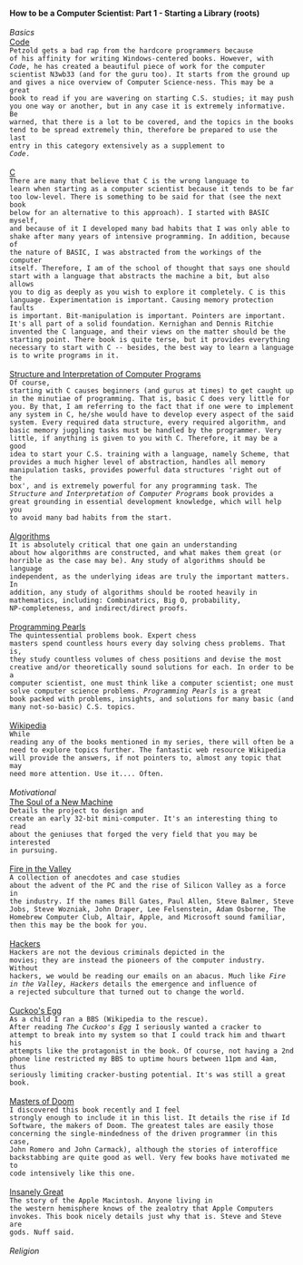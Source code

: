 <b>How to be a Computer Scientist: Part 1 - Starting a Library (roots)</b>
<br />
<br /><i>Basics </i>
<br /><a href="http://www.amazon.com/exec/obidos/tg/detail/-/0735611319/qid=1081138605/sr=1-3/ref=sr_1_3/102-3451934-7886550?v=glance&s=books">Code</a>
<br /><code>Petzold gets a bad rap from the hardcore programmers because of his affinity for writing Windows-centered books.  However, with <i>Code</i>, he has created a beautiful piece of work for the computer scientist N3wb33 (and for the guru too).  It starts from the ground up and gives a nice overview of Computer Science-ness.  This may be a great book to read if you are wavering on starting C.S. studies; it may push you one way or another, but in any case it is extremely informative.  Be warned, that there is a lot to be covered, and the topics in the books tend to be spread extremely thin, therefore be prepared to use the last entry in this category extensively as a supplement to <i>Code</i>.</code>
<br />
<br /><a href="http://www.amazon.com/exec/obidos/tg/detail/-/0131103628/ref=cm_bg_f_2/102-3451934-7886550?v=glance">C</a>
<br /><code>There are many that believe that C is the wrong language to learn when starting as a computer scientist because it tends to be far too low-level.  There is something to be said for that (see the next book below for an alternative to this approach).  I started with BASIC myself, and because of it I developed many bad habits that I was only able to shake after many years of intensive programming.  In addition, because of the nature of BASIC, I was abstracted from the workings of the computer itself.  Therefore, I am of the school of thought that says one should start with a language that abstracts the machine a bit, but also allows you to dig as deeply as you wish to explore it completely.  C is this language.  Experimentation is important.  Causing memory protection faults is important.  Bit-manipulation is important.  Pointers are important.  It's all part of a solid foundation.   Kernighan and Dennis Ritchie invented the C language, and their views on the matter should be the starting point.  There book is quite terse, but it provides everything necessary to start with C -- besides, the best way to learn a language is to write programs in it.</code>
<br />
<br /><a href="http://www.amazon.com/exec/obidos/tg/detail/-/0262011530/ref=ase_martyhallsrecomm/104-0706079-0483121?v=glance&s=books">Structure and Interpretation of Computer Programs</a>
<br /><code>Of course, starting with C causes beginners (and gurus at times) to get caught up in the minutiae of programming.  That is, basic C does very little for you.  By that, I am referring to the fact that if one were to implement any system in C, he/she would have to develop every aspect of the said system.  Every required data structure, every required algorithm, and basic memory juggling tasks must be handled by the programmer.  Very little, if anything is given to you with C.  Therefore, it may be a good idea to start your C.S. training with a language, namely Scheme, that provides a much higher level of abstraction, handles all memory manipulation tasks, provides powerful data structures 'right out of the box', and is extremely powerful for any programming task.  The <i>Structure and Interpretation of Computer Programs</i> book provides a great grounding in essential development knowledge, which will help you to avoid many bad habits from the start.  </code>
<br />
<br /><a href="http://www.amazon.com/exec/obidos/tg/detail/-/0262032937/ref=cm_bg_d/102-3451934-7886550?v=glance">Algorithms</a>
<br /><code>It is absolutely critical that one gain an understanding about how algorithms are constructed, and what makes them great (or horrible as the case may be).  Any study of algorithms should be language independent, as the underlying ideas are truly the important matters.  In addition, any study of algorithms should be rooted heavily in mathematics, including: Combinatrics, Big O, probability, NP-completeness, and indirect/direct proofs.</code>
<br />
<br /><a href="http://www.amazon.com/exec/obidos/tg/detail/-/0201657880/qid=1081139477/sr=1-1/ref=sr_1_1/102-3451934-7886550?v=glance&s=books">Programming Pearls</a>
<br /><code>The quintessential problems book.  Expert chess masters spend countless hours every day solving chess problems.  That is, they study countless volumes of chess positions and devise the most creative and/or theoretically sound solutions for each.  In order to be a computer scientist, one must think like a computer scientist; one must solve computer science problems.  <i>Programming Pearls</i> is a great book packed with problems, insights, and solutions for many basic (and many not-so-basic) C.S. topics.</code>
<br />
<br /><a href="http://www.wikipedia.org">Wikipedia</a>
<br /><code>While reading any of the books mentioned in my series, there will often be a need to explore topics further.  The fantastic web resource Wikipedia will provide the answers, if not pointers to, almost any topic that may need more attention.  Use it.... Often.</code>
<br />
<br /><i>Motivational</i>
<br /><a href="http://www.amazon.com/exec/obidos/tg/detail/-/0316491977/qid=1081137982/sr=1-1/ref=sr_1_1/102-3451934-7886550?v=glance&s=books">The Soul of a New Machine</a>
<br /><code>Details the project to design and create an early 32-bit mini-computer.  It's an interesting thing to read about the geniuses that forged the very field that you may be interested in pursuing.</code>
<br />
<br /><a href="http://www.amazon.com/exec/obidos/tg/detail/-/0071358927/ref=pd_sim_books_4/102-3451934-7886550?v=glance&s=books">Fire in the Valley</a>
<br /><code>A collection of anecdotes and case studies about the advent of the PC and the rise of Silicon Valley as a force in the industry.  If the names Bill Gates, Paul Allen, Steve Balmer, Steve Jobs, Steve Wozniak, John Draper, Lee Felsenstein, Adam Osborne, The Homebrew Computer Club, Altair, Apple, and Microsoft sound familiar, then this may be the book for you.</code>
<br />
<br /><a href="http://www.amazon.com/exec/obidos/tg/detail/-/0141000511/ref=pd_sim_books_2/102-3451934-7886550?v=glance&s=books">Hackers</a>
<br /><code>Hackers are not the devious criminals depicted in the movies; they are instead the pioneers of the computer industry.  Without hackers, we would be reading our emails on an abacus.  Much like <i>Fire in the Valley</i>, <i>Hackers</i> details the emergence and influence of a rejected subculture that turned out to change the world.</code>
<br />
<br /><a href="http://www.amazon.com/exec/obidos/tg/detail/-/0743411463/ref=pd_sim_books_2/102-3451934-7886550?v=glance&s=books">Cuckoo's Egg</a>
<br /><code>As a child I ran a BBS (Wikipedia to the rescue).  After reading <i>The Cuckoo's Egg</i> I seriously wanted a cracker to attempt to break into my system so that I could track him and thwart his attempts like the protagonist in the book.  Of course, not having a 2nd phone line restricted my BBS to uptime hours between 11pm and 4am, thus seriously limiting cracker-busting potential.  It's was still a great book.</code>
<br />
<br /><a href="http://www.amazon.com/exec/obidos/tg/detail/-/0375505245/qid=1081138318/sr=1-1/ref=sr_1_1/102-3451934-7886550?v=glance&s=books">Masters of Doom</a>
<br /><code>I discovered this book recently and I feel strongly enough to include it in this list.  It details the rise if Id Software, the makers of Doom.  The greatest tales are easily those concerning the single-mindedness of the driven programmer (in this case, John Romero and John Carmack), although the stories of interoffice backstabbing are quite good as well.  Very few books have motivated me to code intensively like this one.</code>
<br />
<br /><a href="http://www.amazon.com/exec/obidos/tg/detail/-/0140291776/ref=pd_sim_books_1/102-3451934-7886550?v=glance&s=books">Insanely Great</a>
<br /><code>The story of the Apple Macintosh.  Anyone living in the western hemisphere knows of the zealotry that Apple Computers invokes.  This book nicely details just why that is.  Steve and Steve are gods.  Nuff said.</code>
<br />
<br /><i>Religion</i>

